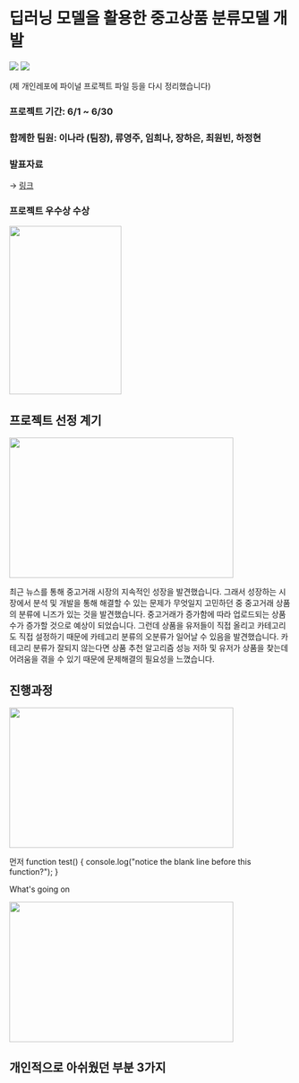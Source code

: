 # 딥러닝 모델을 활용한 중고상품 분류모델 개발
<img src="https://img.shields.io/badge/Python-3776AB?style=for-the-badge&logo=Python&logoColor=white"> <img src="https://img.shields.io/badge/PyTorch-EE4C2C?style=for-the-badge&logo=PyTorch&logoColor=white">

(제 개인레포에 파이널 프로젝트 파일 등을 다시 정리했습니다)

### 프로젝트 기간: 6/1 ~ 6/30

### 함께한 팀원: 이나라 (팀장), 류영주, 임희나, 장하은, 최원빈, 하정현

### 발표자료
→ [링크](https://drive.google.com/file/d/1X2TrWvrmMYey0RCPzNO6URM-5iMC_BjP/view?usp=sharing)

### 프로젝트 우수상 수상

<img src="https://github.com/owenchoi96/templates/assets/123911225/32a35169-44df-4561-9275-028b7f6f2c30" width="200" height="300"/>

## 프로젝트 선정 계기
<img src="https://github.com/owenchoi96/templates/assets/123911225/573d8895-618b-4927-9958-e0935c638685" width="400" height="250"/>

최근 뉴스를 통해 중고거래 시장의 지속적인 성장을 발견했습니다. 그래서 성장하는 시장에서 분석 및 개발을 통해 해결할 수 있는 문제가 무엇일지 고민하던 중 중고거래 상품의 분류에 니즈가 있는 것을 발견했습니다. 중고거래가 증가함에 따라 업로드되는 상품 수가 증가할 것으로 예상이 되었습니다. 그런데 상품을 유저들이 직접 올리고 카테고리도 직접 설정하기 때문에 카테고리 분류의 오분류가 일어날 수 있음을 발견했습니다. 카테고리 분류가 잘되지 않는다면 상품 추천 알고리즘 성능 저하 및 유저가 상품을 찾는데 어려움을 겪을 수 있기 때문에 문제해결의 필요성을 느꼈습니다. 

## 진행과정
<img src="https://github.com/owenchoi96/templates/assets/123911225/5de532d3-7df3-4136-9420-662db6841a98" width="400" height="250"/>

먼저 
function test() {
  console.log("notice the blank line before this function?");
}

What's going on

<img src="https://github.com/owenchoi96/templates/assets/123911225/ecbb135a-6365-4c93-a815-3ca28eb7bbc8" width="400" height="250"/>

## 개인적으로 아쉬웠던 부분 3가지


